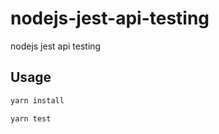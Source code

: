 nodejs-jest-api-testing
=============

nodejs jest api testing

Usage
------------

```bash
yarn install
```

```bash
yarn test
```